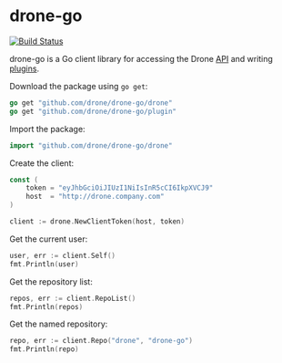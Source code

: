 # drone-go

[![Build Status](http://beta.drone.io/api/badges/drone/drone-go/status.svg)](http://beta.drone.io/drone/drone-go)

drone-go is a Go client library for accessing the Drone [API](http://readme.drone.io/docs/api) and writing [plugins](http://readme.drone.io/docs/plugin).

Download the package using `go get`:

```Go
go get "github.com/drone/drone-go/drone"
go get "github.com/drone/drone-go/plugin"
```

Import the package:

```Go
import "github.com/drone/drone-go/drone"
```

Create the client:

```Go
const (
	token = "eyJhbGciOiJIUzI1NiIsInR5cCI6IkpXVCJ9"
	host  = "http://drone.company.com"
)

client := drone.NewClientToken(host, token)
```

Get the current user:

```Go
user, err := client.Self()
fmt.Println(user)
```

Get the repository list:

```Go
repos, err := client.RepoList()
fmt.Println(repos)
```

Get the named repository:

```Go
repo, err := client.Repo("drone", "drone-go")
fmt.Println(repo)
```
